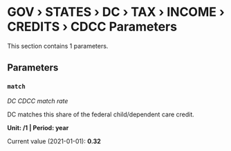 # GOV › STATES › DC › TAX › INCOME › CREDITS › CDCC Parameters

This section contains 1 parameters.

## Parameters

### `match`
*DC CDCC match rate*

DC matches this share of the federal child/dependent care credit.

**Unit: /1 | Period: year**

Current value (2021-01-01): **0.32**

